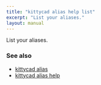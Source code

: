 ```yaml
---
title: "kittycad alias help list"
excerpt: "List your aliases."
layout: manual
---
```


List your aliases.

### See also

* [kittycad alias](./kittycad_alias)
* [kittycad alias help](./kittycad_alias_help)